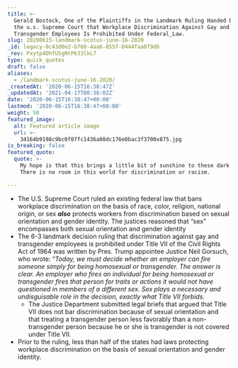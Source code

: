 ```yaml
---
title: >-
  Gerald Bostock, One of the Plaintiffs in the Landmark Ruling Handed Down by
  the u.s. Supreme Court that Workplace Discrimination Against Gay and
  Transgender Employees Is Prohibited Under Federal_Law.
slug: 20200615-landmark-scotus-june-16-2020
_id: legacy-0c43d0e2-b760-4aa6-855f-0444faa8f9d6
_rev: Pxytp4DhfU5gNtP633lkL7
type: quick_quotes
draft: false
aliases:
  - /landmark-scotus-june-16-2020/
_createdAt: '2020-06-15T16:38:47Z'
_updatedAt: '2021-04-17T08:36:02Z'
date: '2020-06-15T16:38:47+00:00'
lastmod: '2020-06-15T16:38:47+00:00'
weight: 50
featured_image:
  alt: Featured article image
  url: >-
    34164b9198c9bc0f07fc1436a08dc176e0bac3f3700x875.jpg
is_breaking: false
featured_quote:
  quote: >-
    My hope is that this brings a little bit of sunshine to these dark days...
    There is no room in this world for discrimination or racism.

---
```

* The U.S. Supreme Court ruled an existing federal law that bans workplace discrimination on the basis of race, color, religion, national origin, or sex ***also*** protects workers from discrimination based on sexual orientation and gender identity. The justices reasoned that “sex” encompasses both sexual orientation and gender identity
* The 6-3 landmark decision ruling that discrimination against gay and transgender employees is prohibited under Title VII of the Civil Rights Act of 1964 was written by Pres. Trump appointee Justice Neil Gorsuch, who wrote: “_Today, we must decide whether an employer can fire someone simply for being homosexual or transgender. The answer is clear. An employer who fires an individual for being homosexual or transgender fires that person for traits or actions it would not have questioned in members of a different sex. Sex plays a necessary and undisguisable role in the decision, exactly what Title VII forbids._
  * The Justice Department submitted legal briefs that argued that Title VII does not bar discrimination because of sexual orientation and that treating a transgender person less favorably than a non-transgender person because he or she is transgender is not covered under Title VII.
* Prior to the ruling, less than half of the states had laws protecting workplace discrimination on the basis of sexual orientation and gender identity.